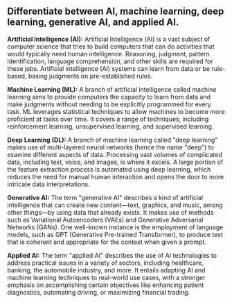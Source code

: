 ## Differentiate between AI, machine learning, deep learning, generative AI, and applied AI.

**Artificial Intelligence (AI):**
Artificial Intelligence (AI) is a vast subject of computer science that tries to build computers that can do activities that would typically need human intelligence. Reasoning, judgment, pattern identification, language comprehension, and other skills are required for these jobs. Artificial intelligence (AI) systems can learn from data or be rule-based, basing judgments on pre-established rules.

**Machine Learning (ML):**
A branch of artificial intelligence called machine learning aims to provide computers the capacity to learn from data and make judgments without needing to be explicitly programmed for every task. ML leverages statistical techniques to allow machines to become more proficient at tasks over time. It covers a range of techniques, including reinforcement learning, unsupervised learning, and supervised learning.

**Deep Learning (DL):**
A branch of machine learning called "deep learning" makes use of multi-layered neural networks (hence the name "deep") to examine different aspects of data. Processing vast volumes of complicated data, including text, voice, and images, is where it excels. A large portion of the feature extraction process is automated using deep learning, which reduces the need for manual human interaction and opens the door to more intricate data interpretations.

**Generative AI:**
The term "generative AI" describes a kind of artificial intelligence that can create new content—text, graphics, and music, among other things—by using data that already exists. It makes use of methods such as Variational Autoencoders (VAEs) and Generative Adversarial Networks (GANs). One well-known instance is the employment of language models, such as GPT (Generative Pre-trained Transformer), to produce text that is coherent and appropriate for the context when given a prompt.

**Applied AI:**
The term "applied AI" describes the use of AI technologies to address practical issues in a variety of sectors, including healthcare, banking, the automobile industry, and more. It entails adapting AI and machine learning techniques to real-world use cases, with a stronger emphasis on accomplishing certain objectives like enhancing patient diagnostics, automating driving, or maximizing financial trading.
